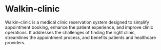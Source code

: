 # Walkin-clinic
Walkin-clinic is a medical clinic reservation system designed to simplify appointment booking, enhance the patient experience, and improve clinic operations. It addresses the challenges of finding the right clinic, streamlines the appointment process, and benefits patients and healthcare providers. 
